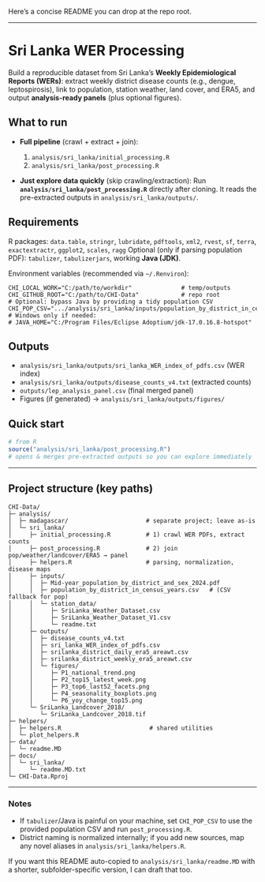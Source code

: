 Here’s a concise README you can drop at the repo root.

---

# Sri Lanka WER Processing

Build a reproducible dataset from Sri Lanka’s **Weekly Epidemiological Reports (WERs)**: extract weekly district disease counts (e.g., dengue, leptospirosis), link to population, station weather, land cover, and ERA5, and output **analysis-ready panels** (plus optional figures).

## What to run

* **Full pipeline** (crawl + extract + join):

  1. `analysis/sri_lanka/initial_processing.R`
  2. `analysis/sri_lanka/post_processing.R`

* **Just explore data quickly** (skip crawling/extraction):
  Run **`analysis/sri_lanka/post_processing.R`** directly after cloning.
  It reads the pre-extracted outputs in `analysis/sri_lanka/outputs/`.

## Requirements

R packages: `data.table`, `stringr`, `lubridate`, `pdftools`, `xml2`, `rvest`,
`sf`, `terra`, `exactextractr`, `ggplot2`, `scales`, `ragg`
Optional (only if parsing population PDF): `tabulizer`, `tabulizerjars`, working **Java (JDK)**.

Environment variables (recommended via `~/.Renviron`):

```
CHI_LOCAL_WORK="C:/path/to/workdir"              # temp/outputs
CHI_GITHUB_ROOT="C:/path/to/CHI-Data"            # repo root
# Optional: bypass Java by providing a tidy population CSV
CHI_POP_CSV=".../analysis/sri_lanka/inputs/population_by_district_in_census_years.csv"
# Windows only if needed:
# JAVA_HOME="C:/Program Files/Eclipse Adoptium/jdk-17.0.16.8-hotspot"
```

## Outputs

* `analysis/sri_lanka/outputs/sri_lanka_WER_index_of_pdfs.csv` (WER index)
* `analysis/sri_lanka/outputs/disease_counts_v4.txt` (extracted counts)
* `outputs/lep_analysis_panel.csv` (final merged panel)
* Figures (if generated) → `analysis/sri_lanka/outputs/figures/`

## Quick start

```r
# from R
source("analysis/sri_lanka/post_processing.R")
# opens & merges pre-extracted outputs so you can explore immediately
```

---

## Project structure (key paths)

```text
CHI-Data/
├─ analysis/
│  ├─ madagascar/                      # separate project; leave as-is
│  └─ sri_lanka/
│     ├─ initial_processing.R          # 1) crawl WER PDFs, extract counts
│     ├─ post_processing.R             # 2) join pop/weather/landcover/ERA5 → panel
│     ├─ helpers.R                     # parsing, normalization, disease maps
│     ├─ inputs/
│     │  ├─ Mid-year_population_by_district_and_sex_2024.pdf
│     │  ├─ population_by_district_in_census_years.csv   # (CSV fallback for pop)
│     │  └─ station_data/
│     │     ├─ SriLanka_Weather_Dataset.csv
│     │     ├─ SriLanka_Weather_Dataset_V1.csv
│     │     └─ readme.txt
│     ├─ outputs/
│     │  ├─ disease_counts_v4.txt
│     │  ├─ sri_lanka_WER_index_of_pdfs.csv
│     │  ├─ srilanka_district_daily_era5_areawt.csv
│     │  ├─ srilanka_district_weekly_era5_areawt.csv
│     │  └─ figures/
│     │     ├─ P1_national_trend.png
│     │     ├─ P2_top15_latest_week.png
│     │     ├─ P3_top6_last52_facets.png
│     │     ├─ P4_seasonality_boxplots.png
│     │     └─ P6_yoy_change_top15.png
│     └─ SriLanka_Landcover_2018/
│        └─ SriLanka_Landcover_2018.tif
├─ helpers/
│  ├─ helpers.R                         # shared utilities
│  └─ plot_helpers.R
├─ data/
│  └─ readme.MD
├─ docs/
│  └─ sri_lanka/
│     └─ readme.MD.txt
└─ CHI-Data.Rproj
```

---

### Notes

* If `tabulizer`/Java is painful on your machine, set `CHI_POP_CSV` to use the provided population CSV and run `post_processing.R`.
* District naming is normalized internally; if you add new sources, map any novel aliases in `analysis/sri_lanka/helpers.R`.

If you want this README auto-copied to `analysis/sri_lanka/readme.MD` with a shorter, subfolder-specific version, I can draft that too.
